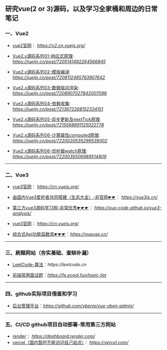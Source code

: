 ## 研究vue(2 or 3)源码，以及学习全家桶和周边的日常笔记

### 一、**Vue2**
* [vue2官网](https://v2.cn.vuejs.org/)： _https://v2.cn.vuejs.org/_

* [Vue2.x源码系列01-响应式原理](https://juejin.cn/post/7205141492264566845):  _https://juejin.cn/post/7205141492264566845_
* [Vue2.x源码系列02-模版编译](https://juejin.cn/post/7208112485763907642): _https://juejin.cn/post/7208112485763907642_
* [Vue2.x源码系列03-数据驱动渲染](https://juejin.cn/post/7208907027842007096): _https://juejin.cn/post/7208907027842007096_
* [Vue2.x源码系列04-依赖收集](https://juejin.cn/post/7213672268152324151): _https://juejin.cn/post/7213672268152324151_
* [Vue2.x源码系列05-异步更新及nextTick原理](https://juejin.cn/post/7215568891125022778): _https://juejin.cn/post/7215568891125022778_
* [Vue2.x源码系列06-计算属性computed原理](https://juejin.cn/post/7220020535299539002): _https://juejin.cn/post/7220020535299539002_
* [Vue2.x源码系列06-侦听器watch原理](https://juejin.cn/post/7220035506989514809): _https://juejin.cn/post/7220035506989514809_
---
### 二、**Vue3**

* [vue3官网](https://cn.vuejs.org/)： _https://cn.vuejs.org/_
* [由国内Vue3爱好者共同搭建（生态大全）-非官网☛☛](https://vue3js.cn/)： _https://vue3js.cn/_
* [第三方vue3源码学习网-非常优秀☛☛☛](https://xus-code.github.io/vue3-analysis/)： _https://xus-code.github.io/vue3-analysis/_
* [vue3官网](https://cn.vuejs.org/)： _https://cn.vuejs.org/_

* [组合式Api功能函数库☛☛☛](https://vueuse.cn/)：_https://vueuse.cn/_
---
### 三、刷题网站（夯实基础、查缺补漏）

* [LeetCode-算法](https://leetcode.cn)：_https://leetcode.cn_

* [前端常用面试题](https://fe.ecool.fun/topic-list)：_https://fe.ecool.fun/topic-list_

---
### 四、github实际项目借鉴和学习

* [后台管理平台](https://github.com/vbenjs/vue-vben-admin/)：_https://github.com/vbenjs/vue-vben-admin/_

---
### 五、CI/CD github项目自动部署-常用第三方网站

* [render](https://dashboard.render.com/)： _https://dashboard.render.com/_
* [vercel（国内暂时不能访问自己站点）](https://vercel.com/)： _https://vercel.com/_